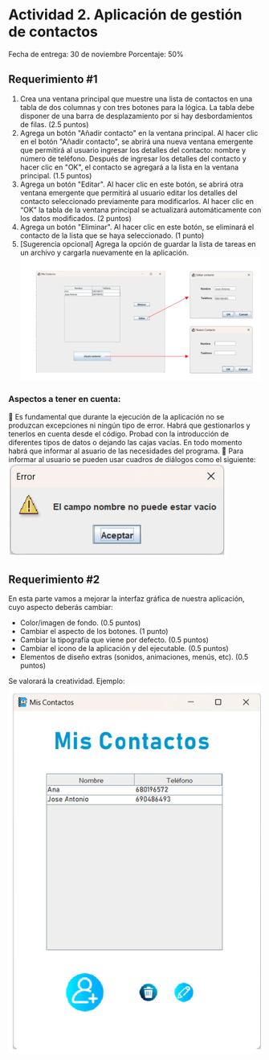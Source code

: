 # Actividad 2. Aplicación de gestión de contactos
Fecha de entrega: 30 de noviembre
Porcentaje: 50%
## Requerimiento #1
1. Crea una ventana principal que muestre una lista de contactos en una tabla
de dos columnas y con tres botones para la lógica. La tabla debe disponer
de una barra de desplazamiento por si hay desbordamientos de filas.
(2.5 puntos)
2. Agrega un botón "Añadir contacto" en la ventana principal. Al hacer clic en
el botón "Añadir contacto", se abrirá una nueva ventana emergente que
permitirá al usuario ingresar los detalles del contacto: nombre y número
de teléfono. Después de ingresar los detalles del contacto y hacer clic en
"OK", el contacto se agregará a la lista en la ventana principal. (1.5 puntos)
3. Agrega un botón "Editar". Al hacer clic en este botón, se abrirá otra ventana
emergente que permitirá al usuario editar los detalles del contacto
seleccionado previamente para modificarlos. Al hacer clic en “OK” la tabla
de la ventana principal se actualizará automáticamente con los datos
modificados. (2 puntos)
4. Agrega un botón "Eliminar". Al hacer clic en este botón, se eliminará el
contacto de la lista que se haya seleccionado. (1 punto)
5. [Sugerencia opcional] Agrega la opción de guardar la lista de tareas en un
archivo y cargarla nuevamente en la aplicación.
![Visualización de pantallas](imagenes/pantallas.jpg)

### Aspectos a tener en cuenta:
 Es fundamental que durante la ejecución de la aplicación no se produzcan
excepciones ni ningún tipo de error. Habrá que gestionarlos y tenerlos en
cuenta desde el código. Probad con la introducción de diferentes tipos de
datos o dejando las cajas vacías. En todo momento habrá que informar al
asuario de las necesidades del programa.
 Para informar al usuario se pueden usar cuadros de diálogos como el
siguiente:
![Mensaje de error](imagenes/errores.jpg)
## Requerimiento #2
En esta parte vamos a mejorar la interfaz gráfica de nuestra aplicación, cuyo
aspecto deberás cambiar:
- Color/imagen de fondo. (0.5 puntos)
- Cambiar el aspecto de los botones. (1 punto)
- Cambiar la tipografía que viene por defecto. (0.5 puntos)
- Cambiar el icono de la aplicación y del ejecutable. (0.5 puntos)
- Elementos de diseño extras (sonidos, animaciones, menús, etc). (0.5
puntos)

Se valorará la creatividad. Ejemplo:
![Ejemplo de creatividad](./imagenes/creatividad.jpg)